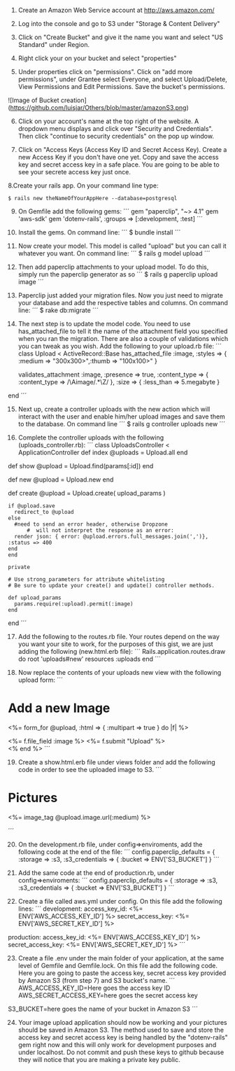 1. Create an Amazon Web Service account at http://aws.amazon.com/

2. Log into the console and go to S3 under "Storage & Content Delivery"

3. Click on "Create Bucket" and give it the name you want and select "US Standard" under Region.

4. Right click your on your bucket and select "properties"

5. Under properties click on "permissions". Click on "add more permissions", under Grantee select Everyone, and select Upload/Delete, View Permissions and Edit Permissions. Save the bucket's permissions.

![Image of Bucket creation]
(https://github.com/luisjar/Others/blob/master/amazonS3.png)

6. Click on your account's name at the top right of the website. A dropdown menu displays and click over "Security and Credentials". Then click "continue to security credentials" on the pop up window.

7. Click on "Access Keys (Access Key ID and Secret Access Key). Create a new Access Key if you don't have one yet. Copy and save the access key and secret access key in a safe place. You are going to be able to see your secrete access key just once.

8.Create your rails app. On your command line type: 

    $ rails new theNameOfYourAppHere --database=postgresql


9. On Gemfile add the following gems:
´´´
gem "paperclip", "~> 4.1"
gem 'aws-sdk'
gem 'dotenv-rails', :groups => [:development, :test]
´´´

10. Install the gems. On command line:
´´´
$ bundle install
´´´

11. Now create your model. This model is called "upload" but you can call it whatever you want. On command line:
´´´
$ rails g model upload
´´´

12. Then add paperclip attachments to your upload model. To do this, simply run the paperclip generator as so
´´´
$ rails g paperclip upload image
´´´

13. Paperclip just added your migration files. Now you just need to migrate your database and add the respective tables and columns. On command line:
´´´
$ rake db:migrate
´´´

14. The next step is to update the model code. You need to use has_attached_file to tell it the name of the attachment field you specified when you ran the migration. There are also a couple of validations which you can tweak as you wish. Add the following to your upload.rb file: 
´´´
class Upload < ActiveRecord::Base
	has_attached_file :image, :styles => { :medium => "300x300>",:thumb => "100x100>" }
	
	validates_attachment :image, 
			     :presence => true,
			     :content_type => { :content_type => /\Aimage\/.*\Z/ },
			     :size => { :less_than => 5.megabyte }

end
´´´

15. Next up, create a controller uploads with the new action which will interact with the user and enable him/her upload images and save them to the database. On command line
´´´
$ rails g controller uploads new
´´´

16. Complete the controller uploads with the following (uploads_controller.rb):
´´´
class UploadsController < ApplicationController
  def index
  	@uploads = Upload.all
  end

  def show
    @upload = Upload.find(params[:id])
  end  	

  def new
  	@upload = Upload.new
  end

  def create
  	@upload = Upload.create( upload_params )

  	if @upload.save
  	  redirect_to @upload
  	else
  	  #need to send an error header, otherwise Dropzone
          #  will not interpret the response as an error:
  	  render json: { error: @upload.errors.full_messages.join(',')}, :status => 400
  	end 
	end

	private

	# Use strong_parameters for attribute whitelisting
	# Be sure to update your create() and update() controller methods.

	def upload_params
	  params.require(:upload).permit(:image)
	end
end
´´´

17. Add the following to the routes.rb file. Your routes depend on the way you want your site to work, for the purposes of this gist, we are just adding the following (new.html.erb file):
´´´
Rails.application.routes.draw do
 root 'uploads#new'
 resources :uploads
end
´´´

18. Now replace the contents of your uploads new view with the following upload form:
´´´
<h1>Add a new Image</h1>
<%= form_for @upload, :html => { :multipart => true } do |f| %>
  
  <%= f.file_field :image %>
	<%= f.submit "Upload" %>  
<% end %>
´´´

19. Create a show.html.erb file under views folder and add the following code in order to see the uploaded image to S3.
´´´
<h1>Pictures</h1>
<%= image_tag @upload.image.url(:medium) %>

´´´

20. On the development.rb file, under config=>enviroments, add the following code at the end of the file:
´´´
  config.paperclip_defaults = {
  :storage => :s3,
  :s3_credentials => {
    :bucket => ENV['S3_BUCKET']
  }
´´´

21. Add the same code at the end of production.rb, under config=>enviroments:
´´´
  config.paperclip_defaults = {
  :storage => :s3,
  :s3_credentials => {
    :bucket => ENV['S3_BUCKET']
  }
´´´
22. Create a file called aws.yml under config. On this file add the following lines:
´´´
development:
  access_key_id: <%= ENV['AWS_ACCESS_KEY_ID'] %>
  secret_access_key: <%= ENV['AWS_SECRET_KEY_ID'] %>

production:
  access_key_id: <%= ENV['AWS_ACCESS_KEY_ID'] %>
  secret_access_key: <%= ENV['AWS_SECRET_KEY_ID'] %>
´´´

23. Create a file .env under the main folder of your application, at the same level of Gemfile and Gemfile.lock. On this file add the following code. Here you are going to paste the access key, secret access key provided by Amazon S3 (from step 7) and S3 bucket's name. 
´´´
AWS_ACCESS_KEY_ID=Here goes the access key ID
AWS_SECRET_ACCESS_KEY=here goes the secret access key 

S3_BUCKET=here goes the name of your bucket in Amazon S3
´´´

24. Your image upload application should now be working and your pictures should be saved in Amazon S3. The method used to save and store the access key and secret access key is being handled by the "dotenv-rails" gem right now and this will only work for development purposes and under localhost. Do not commit and push these keys to github because they will notice that you are making a private key public.







